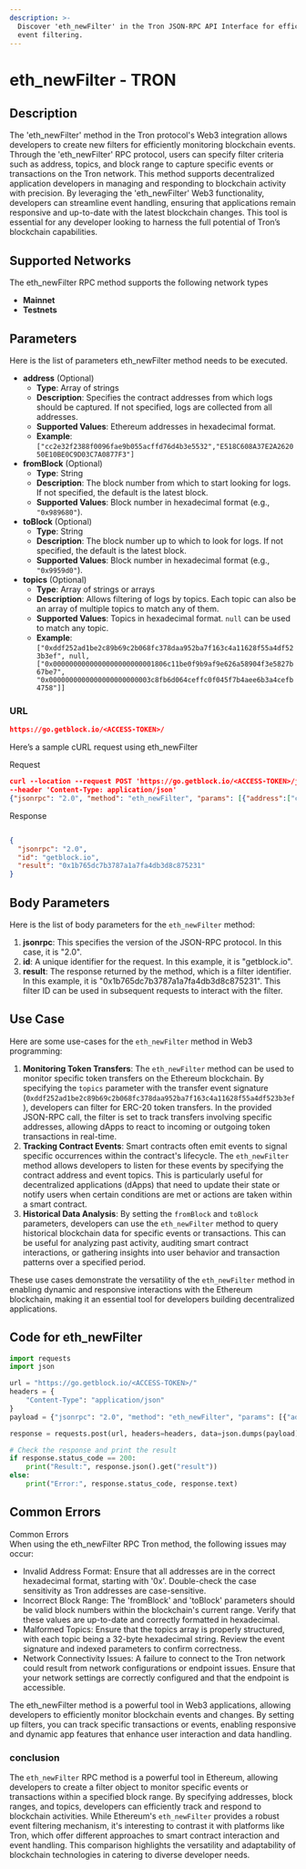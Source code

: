 ```yaml
---
description: >-
  Discover 'eth_newFilter' in the Tron JSON-RPC API Interface for efficient
  event filtering.
---
```


# eth\_newFilter - TRON

## Description

The 'eth\_newFilter' method in the Tron protocol's Web3 integration allows developers to create new filters for efficiently monitoring blockchain events. Through the 'eth\_newFilter' RPC protocol, users can specify filter criteria such as address, topics, and block range to capture specific events or transactions on the Tron network. This method supports decentralized application developers in managing and responding to blockchain activity with precision. By leveraging the 'eth\_newFilter' Web3 functionality, developers can streamline event handling, ensuring that applications remain responsive and up-to-date with the latest blockchain changes. This tool is essential for any developer looking to harness the full potential of Tron’s blockchain capabilities.

## Supported Networks

The eth\_newFilter RPC method supports the following network types

* **Mainnet**
* **Testnets**

## Parameters

Here is the list of parameters eth\_newFilter method needs to be executed.

* **address** (Optional)
  * **Type**: Array of strings
  * **Description**: Specifies the contract addresses from which logs should be captured. If not specified, logs are collected from all addresses.
  * **Supported Values**: Ethereum addresses in hexadecimal format.
  * **Example**: `["cc2e32f2388f0096fae9b055acffd76d4b3e5532","E518C608A37E2A262050E10BE0C9D03C7A0877F3"]`
* **fromBlock** (Optional)
  * **Type**: String
  * **Description**: The block number from which to start looking for logs. If not specified, the default is the latest block.
  * **Supported Values**: Block number in hexadecimal format (e.g., `"0x989680"`).
* **toBlock** (Optional)
  * **Type**: String
  * **Description**: The block number up to which to look for logs. If not specified, the default is the latest block.
  * **Supported Values**: Block number in hexadecimal format (e.g., `"0x9959d0"`).
* **topics** (Optional)
  * **Type**: Array of strings or arrays
  * **Description**: Allows filtering of logs by topics. Each topic can also be an array of multiple topics to match any of them.
  * **Supported Values**: Topics in hexadecimal format. `null` can be used to match any topic.
  * **Example**: `["0xddf252ad1be2c89b69c2b068fc378daa952ba7f163c4a11628f55a4df523b3ef", null, ["0x0000000000000000000000001806c11be0f9b9af9e626a58904f3e5827b67be7", "0x0000000000000000000000003c8fb6d064ceffc0f045f7b4aee6b3a4cefb4758"]]`

### URL

```json
https://go.getblock.io/<ACCESS-TOKEN>/
```

Here’s a sample cURL request using eth\_newFilter

Request

```json
curl --location --request POST 'https://go.getblock.io/<ACCESS-TOKEN>/jsonrpc' 
--header 'Content-Type: application/json' 
{"jsonrpc": "2.0", "method": "eth_newFilter", "params": [{"address":["cc2e32f2388f0096fae9b055acffd76d4b3e5532","E518C608A37E2A262050E10BE0C9D03C7A0877F3"],"fromBlock":"0x989680","toBlock":"0x9959d0","topics":["0xddf252ad1be2c89b69c2b068fc378daa952ba7f163c4a11628f55a4df523b3ef",null,["0x0000000000000000000000001806c11be0f9b9af9e626a58904f3e5827b67be7","0x0000000000000000000000003c8fb6d064ceffc0f045f7b4aee6b3a4cefb4758"]]}], "id": "getblock.io"}
```

Response

```json

{
  "jsonrpc": "2.0",
  "id": "getblock.io",
  "result": "0x1b765dc7b3787a1a7fa4db3d8c875231"
}
```

## Body Parameters

Here is the list of body parameters for the `eth_newFilter` method:

1. **jsonrpc**: This specifies the version of the JSON-RPC protocol. In this case, it is "2.0".
2. **id**: A unique identifier for the request. In this example, it is "getblock.io".
3. **result**: The response returned by the method, which is a filter identifier. In this example, it is "0x1b765dc7b3787a1a7fa4db3d8c875231". This filter ID can be used in subsequent requests to interact with the filter.

## Use Case

Here are some use-cases for the `eth_newFilter` method in Web3 programming:

1. **Monitoring Token Transfers**: The `eth_newFilter` method can be used to monitor specific token transfers on the Ethereum blockchain. By specifying the `topics` parameter with the transfer event signature (`0xddf252ad1be2c89b69c2b068fc378daa952ba7f163c4a11628f55a4df523b3ef`), developers can filter for ERC-20 token transfers. In the provided JSON-RPC call, the filter is set to track transfers involving specific addresses, allowing dApps to react to incoming or outgoing token transactions in real-time.
2. **Tracking Contract Events**: Smart contracts often emit events to signal specific occurrences within the contract's lifecycle. The `eth_newFilter` method allows developers to listen for these events by specifying the contract address and event topics. This is particularly useful for decentralized applications (dApps) that need to update their state or notify users when certain conditions are met or actions are taken within a smart contract.
3. **Historical Data Analysis**: By setting the `fromBlock` and `toBlock` parameters, developers can use the `eth_newFilter` method to query historical blockchain data for specific events or transactions. This can be useful for analyzing past activity, auditing smart contract interactions, or gathering insights into user behavior and transaction patterns over a specified period.

These use cases demonstrate the versatility of the `eth_newFilter` method in enabling dynamic and responsive interactions with the Ethereum blockchain, making it an essential tool for developers building decentralized applications.

## Code for eth\_newFilter

```python
import requests
import json

url = "https://go.getblock.io/<ACCESS-TOKEN>/"
headers = {
    "Content-Type": "application/json"
}
payload = {"jsonrpc": "2.0", "method": "eth_newFilter", "params": [{"address":["cc2e32f2388f0096fae9b055acffd76d4b3e5532","E518C608A37E2A262050E10BE0C9D03C7A0877F3"],"fromBlock":"0x989680","toBlock":"0x9959d0","topics":["0xddf252ad1be2c89b69c2b068fc378daa952ba7f163c4a11628f55a4df523b3ef",null,["0x0000000000000000000000001806c11be0f9b9af9e626a58904f3e5827b67be7","0x0000000000000000000000003c8fb6d064ceffc0f045f7b4aee6b3a4cefb4758"]]}], "id": "getblock.io"}

response = requests.post(url, headers=headers, data=json.dumps(payload))

# Check the response and print the result
if response.status_code == 200:
    print("Result:", response.json().get("result"))
else:
    print("Error:", response.status_code, response.text)
```

## Common Errors

Common Errors\
When using the eth\_newFilter RPC Tron method, the following issues may occur:

* Invalid Address Format: Ensure that all addresses are in the correct hexadecimal format, starting with '0x'. Double-check the case sensitivity as Tron addresses are case-sensitive.
* Incorrect Block Range: The 'fromBlock' and 'toBlock' parameters should be valid block numbers within the blockchain's current range. Verify that these values are up-to-date and correctly formatted in hexadecimal.
* Malformed Topics: Ensure that the topics array is properly structured, with each topic being a 32-byte hexadecimal string. Review the event signature and indexed parameters to confirm correctness.
* Network Connectivity Issues: A failure to connect to the Tron network could result from network configurations or endpoint issues. Ensure that your network settings are correctly configured and that the endpoint is accessible.

The eth\_newFilter method is a powerful tool in Web3 applications, allowing developers to efficiently monitor blockchain events and changes. By setting up filters, you can track specific transactions or events, enabling responsive and dynamic app features that enhance user interaction and data handling.

### conclusion

The `eth_newFilter` RPC method is a powerful tool in Ethereum, allowing developers to create a filter object to monitor specific events or transactions within a specified block range. By specifying addresses, block ranges, and topics, developers can efficiently track and respond to blockchain activities. While Ethereum's `eth_newFilter` provides a robust event filtering mechanism, it's interesting to contrast it with platforms like Tron, which offer different approaches to smart contract interaction and event handling. This comparison highlights the versatility and adaptability of blockchain technologies in catering to diverse developer needs.
